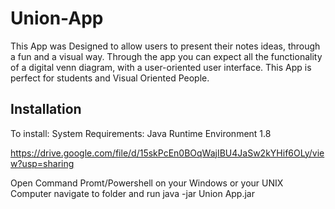 # Union-App

This App was Designed to allow users to present their notes ideas, through a fun and a visual way. Through the app you can expect all the functionality of a digital venn diagram, with a user-oriented user interface. This App is perfect for students and Visual Oriented People. 



## Installation 

To install: System Requirements: Java Runtime Environment 1.8 

https://drive.google.com/file/d/15skPcEn0BOqWajIBU4JaSw2kYHif6OLy/view?usp=sharing 

Open Command Promt/Powershell on your Windows or your UNIX Computer navigate to folder and run java -jar Union App.jar




